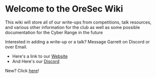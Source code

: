# __Welcome to the OreSec Wiki__
This wiki will store all of our write-ups from competitions, talk resources, and various other information for the club as well as some possible documentation for the Cyber Range in the future

Interested in adding a write-up or a talk? Message Garrett on Discord or over Email.

- Here's a link to our [Website](https://oresec.mines.edu/)
- And Here's our [Discord](https://discord.com/invite/mZSNCy9r)

New? Click [here](https://oresec.github.io/beginner-resources)!
